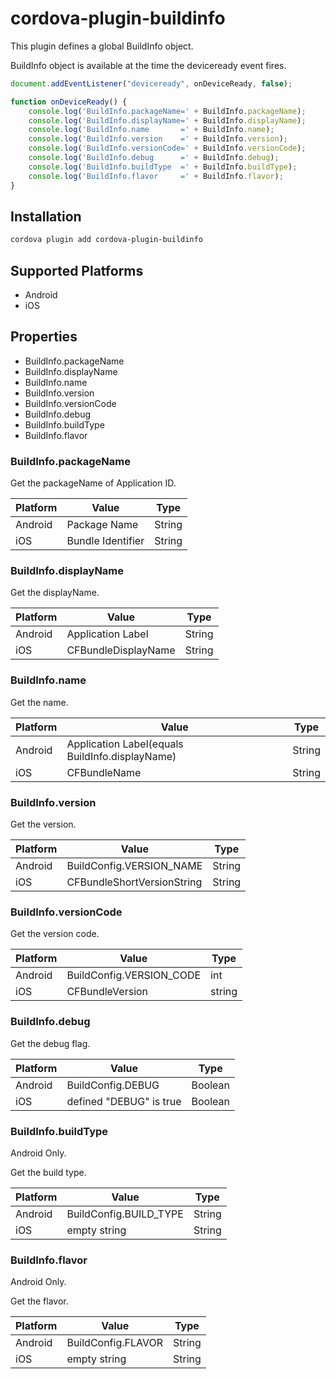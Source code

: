 # cordova-plugin-buildinfo

This plugin defines a global BuildInfo object.

BuildInfo object is available at the time the deviceready event fires.

```js
document.addEventListener("deviceready", onDeviceReady, false);

function onDeviceReady() {
	console.log('BuildInfo.packageName=' + BuildInfo.packageName);
	console.log('BuildInfo.displayName=' + BuildInfo.displayName);
	console.log('BuildInfo.name       =' + BuildInfo.name);
	console.log('BuildInfo.version    =' + BuildInfo.version);
	console.log('BuildInfo.versionCode=' + BuildInfo.versionCode);
	console.log('BuildInfo.debug      =' + BuildInfo.debug);
	console.log('BuildInfo.buildType  =' + BuildInfo.buildType);
	console.log('BuildInfo.flavor     =' + BuildInfo.flavor);
}
```

## Installation

```sh
cordova plugin add cordova-plugin-buildinfo
```

## Supported Platforms

* Android
* iOS

## Properties

* BuildInfo.packageName
* BuildInfo.displayName
* BuildInfo.name
* BuildInfo.version
* BuildInfo.versionCode
* BuildInfo.debug
* BuildInfo.buildType
* BuildInfo.flavor

### BuildInfo.packageName

Get the packageName of Application ID.

|Platform|Value|Type|
|--------|-----|----|
|Android|Package Name|String|
|iOS|Bundle Identifier|String|


### BuildInfo.displayName

Get the displayName.

|Platform|Value|Type|
|--------|-----|----|
|Android|Application Label|String|
|iOS|CFBundleDisplayName|String|

### BuildInfo.name

Get the name.

|Platform|Value|Type|
|--------|-----|----|
|Android|Application Label(equals BuildInfo.displayName)|String|
|iOS|CFBundleName|String|


### BuildInfo.version

Get the version.

|Platform|Value|Type|
|--------|-----|----|
|Android|BuildConfig.VERSION_NAME|String|
|iOS|CFBundleShortVersionString|String|


### BuildInfo.versionCode

Get the version code.

|Platform|Value|Type|
|--------|-----|----|
|Android|BuildConfig.VERSION_CODE|int|
|iOS|CFBundleVersion|string|


### BuildInfo.debug

Get the debug flag.

|Platform|Value|Type|
|--------|-----|----|
|Android|BuildConfig.DEBUG|Boolean
|iOS|defined "DEBUG" is true|Boolean|


### BuildInfo.buildType

Android Only.

Get the build type.

|Platform|Value|Type|
|--------|-----|----|
|Android|BuildConfig.BUILD_TYPE|String|
|iOS|empty string|String|


### BuildInfo.flavor

Android Only.

Get the flavor.

|Platform|Value|Type|
|--------|-----|----|
|Android|BuildConfig.FLAVOR|String|
|iOS|empty string|String|
